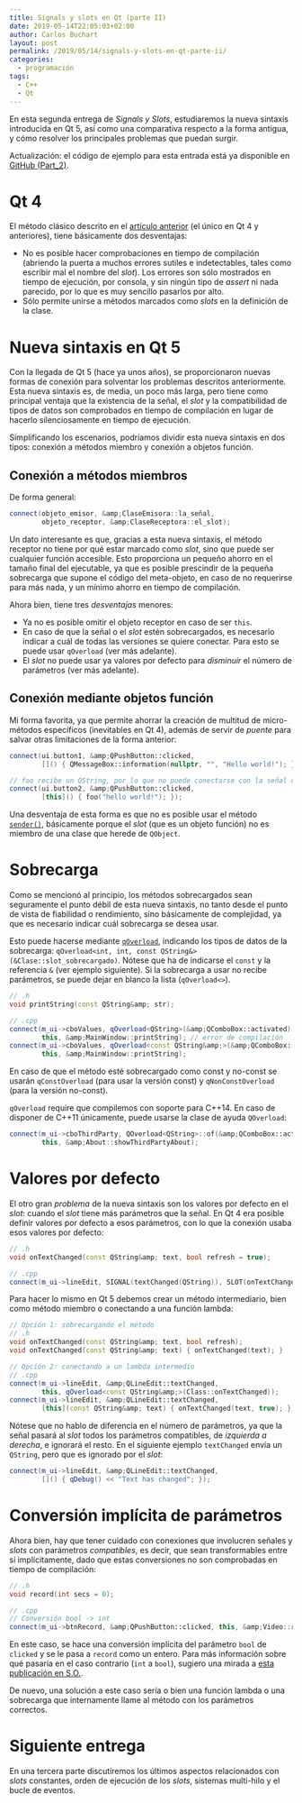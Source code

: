 ```yaml
---
title: Signals y slots en Qt (parte II)
date: 2019-05-14T22:05:03+02:00
author: Carlos Buchart
layout: post
permalink: /2019/05/14/signals-y-slots-en-qt-parte-ii/
categories:
  - programación
tags:
  - C++
  - Qt
---
```

En esta segunda entrega de _Signals y Slots_, estudiaremos la nueva sintaxis introducida en Qt 5, así como una comparativa respecto a la forma antigua, y cómo resolver los principales problemas que puedan surgir.

Actualización: el código de ejemplo para esta entrada está ya disponible en [GitHub (Part_2)](https://github.com/cbuchart/HeaderFiles.com/tree/master/SignalsAndSlots).

# Qt 4
El método clásico descrito en el [artículo anterior]({{url}}/2019/04/26/signals-y-slots-en-qt-parte-i) (el único en Qt 4 y anteriores), tiene básicamente dos desventajas:

- No es posible hacer comprobaciones en tiempo de compilación (abriendo la puerta a muchos errores sutiles e indetectables, tales como escribir mal el nombre del _slot_). Los errores son sólo mostrados en tiempo de ejecución, por consola, y sin ningún tipo de _assert_ ni nada parecido, por lo que es muy sencillo pasarlos por alto.
- Sólo permite unirse a métodos marcados como _slots_ en la definición de la clase.


# Nueva sintaxis en Qt 5

Con la llegada de Qt 5 (hace ya unos años), se proporcionaron nuevas formas de conexión para solventar los problemas descritos anteriormente. Esta nueva sintaxis es, de media, un poco más larga, pero tiene como principal ventaja que la existencia de la señal, el _slot_ y la compatibilidad de tipos de datos son comprobados en tiempo de compilación en lugar de hacerlo silenciosamente en tiempo de ejecución.

Simplificando los escenarios, podríamos dividir esta nueva sintaxis en dos tipos: conexión a métodos miembro y conexión a objetos función.


## Conexión a métodos miembros

De forma general:

```cpp
connect(objeto_emisor, &amp;ClaseEmisora::la_señal,
        objeto_receptor, &amp;ClaseReceptora::el_slot);
```

Un dato interesante es que, gracias a esta nueva sintaxis, el método receptor no tiene por qué estar marcado como _slot_, sino que puede ser cualquier función accesible. Esto proporciona un pequeño ahorro en el tamaño final del ejecutable, ya que es posible prescindir de la pequeña sobrecarga que supone el código del meta-objeto, en caso de no requerirse para más nada, y un mínimo ahorro en tiempo de compilación.

Ahora bien, tiene tres _desventajas_ menores:

- Ya no es posible omitir el objeto receptor en caso de ser `this`.
- En caso de que la señal o el _slot_ estén sobrecargados, es necesario indicar a cuál de todas las versiones se quiere conectar. Para esto se puede usar `qOverload` (ver más adelante).
- El _slot_ no puede usar ya valores por defecto para _disminuir_ el número de parámetros (ver más adelante).


## Conexión mediante objetos función

Mi forma favorita, ya que permite ahorrar la creación de multitud de micro-métodos específicos (inevitables en Qt 4), además de servir de _puente_ para salvar otras limitaciones de la forma anterior:

```cpp
connect(ui.button1, &amp;QPushButton::clicked,
        []() { QMessageBox::information(nullptr, "", "Hello world!"); });

// foo recibe un QString, por lo que no puede conectarse con la señal clicked
connect(ui.button2, &amp;QPushButton::clicked,
        [this]() { foo("hello world!"); });
```

Una desventaja de esta forma es que no es posible usar el método [`sender()`](https://doc.qt.io/qt-5/qobject.html#sender), básicamente porque el _slot_ (que es un objeto función) no es miembro de una clase que herede de `QObject`.


# Sobrecarga

Como se mencionó al principio, los métodos sobrecargados sean seguramente el punto débil de esta nueva sintaxis, no tanto desde el punto de vista de fiabilidad o rendimiento, sino básicamente de complejidad, ya que es necesario indicar cuál sobrecarga se desea usar.

Esto puede hacerse mediante [`qOverload`](https://doc.qt.io/qt-5/qtglobal.html#qOverload), indicando los tipos de datos de la sobrecarga: `qOverload<int, int, const QString&>(&Clase::slot_sobrecargado)`. Nótese que ha de indicarse el `const` y la referencia `&` (ver ejemplo siguiente). Si la sobrecarga a usar no recibe parámetros, se puede dejar en blanco la lista (`qOverload<>`).

```cpp
// .h
void printString(const QString&amp; str);

// .cpp
connect(m_ui->cboValues, qOverload<QString>(&amp;QComboBox::activated),
        this, &amp;MainWindow::printString); // error de compilación
connect(m_ui->cboValues, qOverload<const QString&amp;>(&amp;QComboBox::activated),
        this, &amp;MainWindow::printString);
```

En caso de que el método esté sobrecargado como const y no-const se usarán `qConstOverload` (para usar la versión const) y `qNonConstOverload` (para la versión no-const).

`qOverload` require que compilemos con soporte para C++14. En caso de disponer de C++11 únicamente, puede usarse la clase de ayuda `QOverload`:

```cpp
connect(m_ui->cboThirdParty, QOverload<QString>::of(&amp;QComboBox::activated),
        this, &amp;About::showThirdPartyAbout);
```


# Valores por defecto

El otro gran _problema_ de la nueva sintaxis son los valores por defecto en el _slot_: cuando el _slot_ tiene más parámetros que la señal. En Qt 4 era posible definir valores por defecto a esos parámetros, con lo que la conexión usaba esos valores por defecto:

```cpp
// .h
void onTextChanged(const QString&amp; text, bool refresh = true);

// .cpp
connect(m_ui->lineEdit, SIGNAL(textChanged(QString)), SLOT(onTextChanged(QString)));
```

Para hacer lo mismo en Qt 5 debemos crear un método intermediario, bien como método miembro o conectando a una función lambda:

```cpp
// Opción 1: sobrecargando el método
// .h
void onTextChanged(const QString&amp; text, bool refresh);
void onTextChanged(const QString&amp; text) { onTextChanged(text); }

// Opción 2: conectando a un lambda intermedio
// .cpp
connect(m_ui->lineEdit, &amp;QLineEdit::textChanged,
        this, qOverload<const QString&amp;>(Class::onTextChanged));
connect(m_ui->lineEdit, &amp;QLineEdit::textChanged,
        [this](const QString&amp; text) { onTextChanged(text, true); });
```

Nótese que no hablo de diferencia en el número de parámetros, ya que la señal pasará al _slot_ todos los parámetros compatibles, de _izquierda a derecha_, e ignorará el resto. En el siguiente ejemplo `textChanged` envía un `QString`, pero que es ignorado por el _slot_:

```cpp
connect(m_ui->lineEdit, &amp;QLineEdit::textChanged,
        []() { qDebug() << "Text has changed"; });
```


# Conversión implícita de parámetros

Ahora bien, hay que tener cuidado con conexiones que involucren señales y _slots_ con parámetros _compatibles_, es decir, que sean transformables entre sí implícitamente, dado que estas conversiones no son comprobadas en tiempo de compilación:

```cpp
// .h
void record(int secs = 0);

// .cpp
// Conversión bool -> int
connect(m_ui->btnRecord, &amp;QPushButton::clicked, this, &amp;Video::record);
```

En este caso, se hace una conversión implícita del parámetro `bool` de `clicked` y se le pasa a `record` como un entero. Para más información sobre qué pasaría en el caso contrario (`int` a `bool`), sugiero una mirada a [esta publicación en S.O.](https://stackoverflow.com/a/2192801/1485885).

De nuevo, una solución a este caso sería o bien una función lambda o una sobrecarga que internamente llame al método con los parámetros correctos.


# Siguiente entrega

En una tercera parte discutiremos los últimos aspectos relacionados con _slots_ constantes, orden de ejecución de los _slots_, sistemas multi-hilo y el bucle de eventos.
